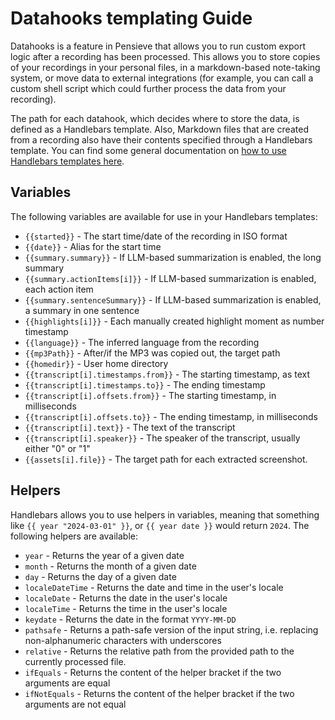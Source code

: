 # Datahooks templating Guide

Datahooks is a feature in Pensieve that allows you to run custom export logic
after a recording has been processed. This allows you to store copies of your
recordings in your personal files, in a markdown-based note-taking system, or
move data to external integrations (for example, you can call a custom shell
script which could further process the data from your recording).

The path for each datahook, which decides where to store the data, is defined
as a Handlebars template. Also, Markdown files that are created from a recording
also have their contents specified through a Handlebars template. You can find
some general documentation on [how to use Handlebars templates here](https://handlebarsjs.com/guide/).

## Variables

The following variables are available for use in your Handlebars templates:

- `{{started}}` - The start time/date of the recording in ISO format
- `{{date}}` - Alias for the start time
- `{{summary.summary}}` - If LLM-based summarization is enabled, the long summary
- `{{summary.actionItems[i]}}` - If LLM-based summarization is enabled, each action item
- `{{summary.sentenceSummary}}` - If LLM-based summarization is enabled, a summary in one sentence
- `{{highlights[i]}}` - Each manually created highlight moment as number timestamp
- `{{language}}` - The inferred language from the recording
- `{{mp3Path}}` - After/if the MP3 was copied out, the target path
- `{{homedir}}` - User home directory
- `{{transcript[i].timestamps.from}}` - The starting timestamp, as text
- `{{transcript[i].timestamps.to}}` - The ending timestamp
- `{{transcript[i].offsets.from}}` - The starting timestamp, in milliseconds
- `{{transcript[i].offsets.to}}` - The ending timestamp, in milliseconds
- `{{transcript[i].text}}` - The text of the transcript
- `{{transcript[i].speaker}}` - The speaker of the transcript, usually either "0" or "1"
- `{{assets[i].file}}` - The target path for each extracted screenshot.

## Helpers

Handlebars allows you to use helpers in variables, meaning that something like
`{{ year "2024-03-01" }}`, or `{{ year date }}` would return `2024`. The following
helpers are available:

- `year` - Returns the year of a given date
- `month` - Returns the month of a given date
- `day` - Returns the day of a given date
- `localeDateTime` - Returns the date and time in the user's locale
- `localeDate` - Returns the date in the user's locale
- `localeTime` - Returns the time in the user's locale
- `keydate` - Returns the date in the format `YYYY-MM-DD`
- `pathsafe` - Returns a path-safe version of the input string, i.e. replacing non-alphanumeric characters with underscores
- `relative` - Returns the relative path from the provided path to the currently processed file.
- `ifEquals` - Returns the content of the helper bracket if the two arguments are equal
- `ifNotEquals` - Returns the content of the helper bracket if the two arguments are not equal